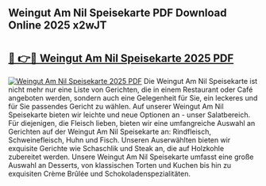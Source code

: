 ## Weingut Am Nil Speisekarte PDF Download Online 2025 x2wJT

# <h2><a href="http://gc6j91.nevu.top/?p=Weingut+Am+Nil+Speisekarte">🔗 👉🔴 Weingut Am Nil Speisekarte 2025 PDF</a></h2>

[![Weingut Am Nil Speisekarte 2025 PDF](https://i.imgur.com/dBaPXMq.png)](http://gc6j91.nevu.top/?p=Weingut+Am+Nil+Speisekarte)
Die Weingut Am Nil Speisekarte ist nicht mehr nur eine Liste von Gerichten, die in einem Restaurant oder Café angeboten werden, sondern auch eine Gelegenheit für Sie, ein leckeres und für Sie passendes Gericht zu wählen. Auf unserer Weingut Am Nil Speisekarte bieten wir leichte und neue Optionen an - unser Salatbereich. Für diejenigen, die Fleisch lieben, bieten wir eine umfangreiche Auswahl an Gerichten auf der Weingut Am Nil Speisekarte an: Rindfleisch, Schweinefleisch, Huhn und Fisch. Unseren Auserwählten bieten wir exquisite Gerichte wie Schaschlik und Steak an, die auf Holzkohle zubereitet werden. Unsere Weingut Am Nil Speisekarte umfasst eine große Auswahl an Desserts, von klassischen Torten und Kuchen bis hin zu exquisiten Crème Brûlée und Schokoladenspezialitäten.
